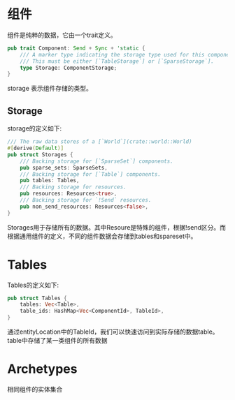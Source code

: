 # 组件

组件是纯粹的数据，它由一个trait定义。

```rust
pub trait Component: Send + Sync + 'static {
    /// A marker type indicating the storage type used for this component.
    /// This must be either [`TableStorage`] or [`SparseStorage`].
    type Storage: ComponentStorage;
}

```
storage 表示组件存储的类型。

## Storage

storage的定义如下:

```rust
/// The raw data stores of a [`World`](crate::world::World)
#[derive(Default)]
pub struct Storages {
    /// Backing storage for [`SparseSet`] components.
    pub sparse_sets: SparseSets,
    /// Backing storage for [`Table`] components.
    pub tables: Tables,
    /// Backing storage for resources.
    pub resources: Resources<true>,
    /// Backing storage for `!Send` resources.
    pub non_send_resources: Resources<false>,
}
```

Storages用于存储所有的数据。其中Resoure是特殊的组件，根据!send区分。而根据通用组件的定义，不同的组件数据会存储到tables和spareset中。

# Tables
Tables的定义如下:
```rust
pub struct Tables {
    tables: Vec<Table>,
    table_ids: HashMap<Vec<ComponentId>, TableId>,
}
```
通过entityLocation中的TableId，我们可以快速访问到实际存储的数据table。
table中存储了某一类组件的所有数据

# Archetypes
相同组件的实体集合